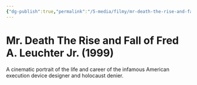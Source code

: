 ```yaml
---
{"dg-publish":true,"permalink":"/5-media/filmy/mr-death-the-rise-and-fall-of-fred-a-leuchter-jr/","contentClasses":"movie","tags":["to-watch","фильм","#Documentary","#Biography"]}
---
```


# Mr. Death The Rise and Fall of Fred A. Leuchter Jr. (1999)
 
A cinematic portrait of the life and career of the infamous American execution device designer and holocaust denier.

